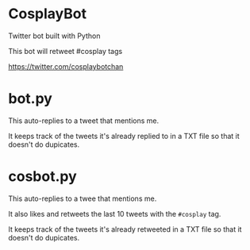 # CosplayBot
 Twitter bot built with Python

 This bot will retweet #cosplay tags

https://twitter.com/cosplaybotchan

# bot.py
This auto-replies to a tweet that mentions me.

It keeps track of the tweets it's already replied to in a TXT file so that it doesn't do dupicates.

# cosbot.py
This auto-replies to a twee that mentions me.

It also likes and retweets the last 10 tweets with the `#cosplay` tag.

It keeps track of the tweets it's already retweeted in a TXT file so that it doesn't do dupicates.